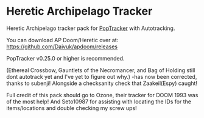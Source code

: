 # Heretic Archipelago Tracker

Heretic Archipelago tracker pack for [PopTracker](https://github.com/black-sliver/PopTracker/) with Autotracking.

You can download AP Doom/Heretic over at: https://github.com/Daivuk/apdoom/releases

PopTracker v0.25.0 or higher is recommended.

(Ethereal Crossbow, Gauntlets of the Necromancer, and Bag of Holding still dont autotrack yet and I've yet to figure out why.) -has now been corrected, thanks to subenji! Alongside a checksanity check that Zaakeil(Espy) caught!

Full credit of this pack should go to Ozone, their tracker for DOOM 1993 was of the most help! And Seto10987 for assisting with locating the IDs for the items/locations and double checking my screw ups!
